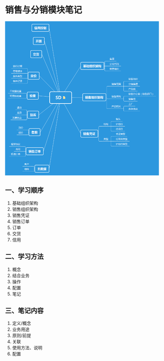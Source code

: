 # 销售与分销模块笔记 #

![SD 功能概览图](/images/SD概览.png "SD 功能概览")


## 一、学习顺序

1. 基础组织架构
2. 销售组织架构
3. 销售凭证
4. 销售订单
5. 订单
6. 交货
7. 信用

## 二、学习方法

1. 概念
2. 结合业务
3. 操作
4. 配置
5. 笔记

## 三、笔记内容

1. 定义/概念
2. 业务用途
3. 原则/前提
4. 关联
5. 使用方法、说明
6. 配置